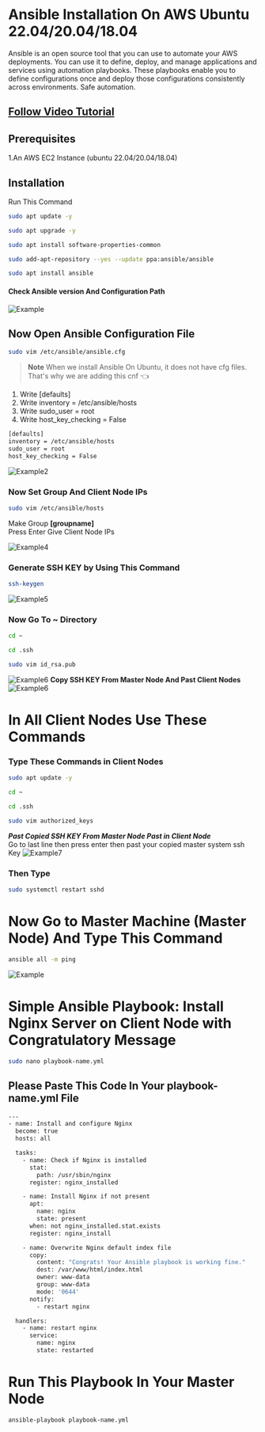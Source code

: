 # Ansible Installation On AWS Ubuntu 22.04/20.04/18.04

Ansible is an open source tool that you can use to automate your AWS deployments. You can use it to define, deploy, and manage applications and services using automation playbooks. These playbooks enable you to define configurations once and deploy those configurations consistently across environments. Safe automation.
## [Follow Video Tutorial](#)

## Prerequisites
1.An AWS EC2 Instance (ubuntu 22.04/20.04/18.04)

## Installation

Run 
This Command
```bash
sudo apt update -y
```
```bash
sudo apt upgrade -y
```
```bash
sudo apt install software-properties-common
```
```bash
sudo add-apt-repository --yes --update ppa:ansible/ansible
```
```bash
sudo apt install ansible
```
#### Check Ansible version And Configuration Path
![Example](https://github.com/ritikvirus/Ansible/blob/main/Images/ubuntu/ansible_checking.PNG)
## Now Open Ansible Configuration File
```bash
sudo vim /etc/ansible/ansible.cfg
```
> **Note**
> When we install Ansible On Ubuntu, it does not have cfg files. That's why we are adding this cnf :point_left:
1. Write [defaults]
2. Write inventory = /etc/ansible/hosts
3. Write sudo_user = root
4. Write host_key_checking = False
```bash
[defaults]
inventory = /etc/ansible/hosts
sudo_user = root
host_key_checking = False
```

![Example2](https://github.com/ritikvirus/Ansible/blob/main/Images/ubuntu/ansible_configuration.PNG)

### Now Set Group And Client Node IPs
```bash
sudo vim /etc/ansible/hosts
```
Make Group **[groupname]**  
Press Enter Give Client Node IPs  

![Example4](https://github.com/ritikvirus/Ansible/blob/main/Images/give_group_name_and_ips.PNG)
### Generate SSH KEY by Using This Command
```bash
ssh-keygen
```
![Example5](https://github.com/ritikvirus/Ansible/blob/main/Images/ssh-keygen.PNG)
### Now Go To ~ Directory
```bash
cd ~
```
```bash
cd .ssh
```
```bash
sudo vim id_rsa.pub
```
![Example6]()
**Copy SSH KEY From Master Node And Past Client Nodes**  
![Example6](https://github.com/ritikvirus/Ansible/blob/main/Images/copyMaster_key.PNG)
# In All Client Nodes Use These Commands
### Type These Commands in Client Nodes 
```bash
sudo apt update -y
```
```bash
cd ~
```
```bash
cd .ssh
```
```bash
sudo vim authorized_keys
```
***Past Copied SSH KEY From Master Node Past in Client Node***  
Go to last line then press enter then past your copied master system ssh Key
![Example7](https://github.com/ritikvirus/Ansible/blob/main/Images/inNodeSystem_copy.PNG)

### Then Type
```bash
sudo systemctl restart sshd
```
# Now Go to Master Machine (Master Node) And Type This Command
```bash
ansible all -m ping
```
![Example](https://github.com/ritikvirus/Ansible/blob/main/Images/ubuntu/final.PNG)

# Simple Ansible Playbook: Install Nginx Server on Client Node with Congratulatory Message
```bash
sudo nano playbook-name.yml
```
## Please Paste This Code In Your playbook-name.yml File
```bash
---
- name: Install and configure Nginx
  become: true
  hosts: all

  tasks:
    - name: Check if Nginx is installed
      stat:
        path: /usr/sbin/nginx
      register: nginx_installed

    - name: Install Nginx if not present
      apt:
        name: nginx
        state: present
      when: not nginx_installed.stat.exists
      register: nginx_install

    - name: Overwrite Nginx default index file
      copy:
        content: "Congrats! Your Ansible playbook is working fine."
        dest: /var/www/html/index.html
        owner: www-data
        group: www-data
        mode: '0644'
      notify:
        - restart nginx

  handlers:
    - name: restart nginx
      service:
        name: nginx
        state: restarted

```
# Run This Playbook In Your Master Node
```bash
ansible-playbook playbook-name.yml
```

